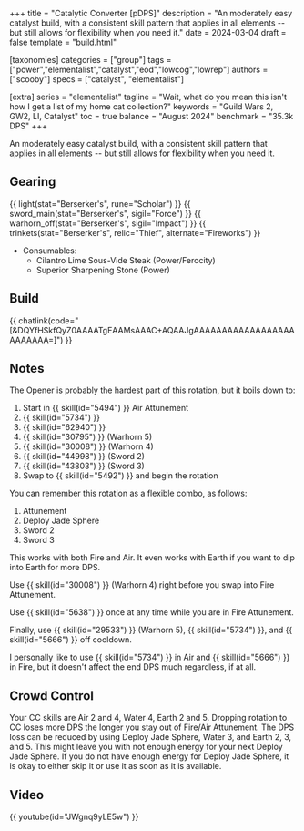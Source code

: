 +++
title = "Catalytic Converter [pDPS]"
description = "An moderately easy catalyst build, with a consistent skill pattern that applies in all elements -- but still allows for flexibility when you need it."
date = 2024-03-04
draft = false
template = "build.html"

[taxonomies]
categories = ["group"]
tags = ["power","elementalist","catalyst","eod","lowcog","lowrep"]
authors = ["scooby"]
specs = ["catalyst", "elementalist"]

[extra]
series = "elementalist"
tagline = "Wait, what do you mean this isn't how I get a list of my home cat collection?"
keywords = "Guild Wars 2, GW2, LI, Catalyst"
toc = true
balance = "August 2024"
benchmark = "35.3k DPS"
+++

An moderately easy catalyst build, with a consistent skill pattern that applies in all elements -- but still allows for flexibility when you need it.

## Gearing

{{ light(stat="Berserker's", rune="Scholar") }}
{{ sword_main(stat="Berserker's", sigil="Force") }}
{{ warhorn_off(stat="Berserker's", sigil="Impact") }}
{{ trinkets(stat="Berserker's", relic="Thief", alternate="Fireworks") }}

- Consumables:
  - Cilantro Lime Sous-Vide Steak (Power/Ferocity)
  - Superior Sharpening Stone (Power)

## Build

{{ chatlink(code="[&DQYfHSkfQyZ0AAAATgEAAMsAAAC+AQAAJgAAAAAAAAAAAAAAAAAAAAAAAAA=]") }}

## Notes

The Opener is probably the hardest part of this rotation, but it boils down to:

1. Start in {{ skill(id="5494") }} Air Attunement
1. {{ skill(id="5734") }}
1. {{ skill(id="62940") }}
1. {{ skill(id="30795") }} (Warhorn 5)
1. {{ skill(id="30008") }} (Warhorn 4)
1. {{ skill(id="44998") }} (Sword 2)
1. {{ skill(id="43803") }} (Sword 3)
1. Swap to {{ skill(id="5492") }} and begin the rotation

You can remember this rotation as a flexible combo, as follows:

1. Attunement
1. Deploy Jade Sphere
1. Sword 2
1. Sword 3

This works with both Fire and Air. It even works with Earth if you want to dip into Earth for more DPS.

Use {{ skill(id="30008") }} (Warhorn 4)
right before you swap into Fire Attunement.

Use {{ skill(id="5638") }} once at any time while you are in Fire Attunement.

Finally, use
{{ skill(id="29533") }} (Warhorn 5),
{{ skill(id="5734") }}, and 
{{ skill(id="5666") }} off cooldown.

I personally like to use
{{ skill(id="5734") }} in Air and
{{ skill(id="5666") }} in Fire, but it doesn't affect the end DPS much regardless, if at all.

## Crowd Control

Your CC skills are Air 2 and 4, Water 4, Earth 2 and 5. Dropping rotation to CC loses more DPS the longer you stay out of Fire/Air Attunement. The DPS loss can be reduced by using Deploy Jade Sphere, Water 3, and Earth 2, 3, and 5. This might leave you with not enough energy for your next Deploy Jade Sphere. If you do not have enough energy for Deploy Jade Sphere, it is okay to either skip it or use it as soon as it is available.

## Video

{{ youtube(id="JWgnq9yLE5w") }}

